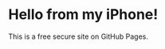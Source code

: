 <!DOCTYPE html>
<html>
<head>
  <title>My First Website</title>
</head>
<body>
  <h1>Hello from my iPhone!</h1>
  <p>This is a free secure site on GitHub Pages.</p>
</body>
</html>